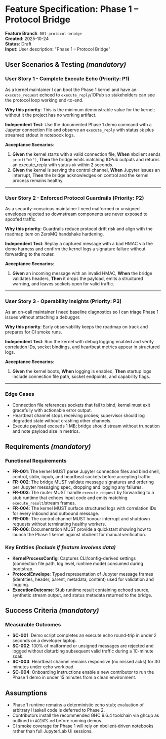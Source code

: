 # Feature Specification: Phase 1 – Protocol Bridge

**Feature Branch**: `001-protocol-bridge`  
**Created**: 2025-10-24  
**Status**: Draft  
**Input**: User description: "Phase 1 – Protocol Bridge"

## User Scenarios & Testing *(mandatory)*

### User Story 1 - Complete Execute Echo (Priority: P1)

As a kernel maintainer I can boot the Phase 1 kernel and have an `execute_request` echoed to `execute_reply`/IOPub so stakeholders can see the protocol loop working end-to-end.

**Why this priority**: This is the minimum demonstrable value for the kernel; without it the project has no working artifact.

**Independent Test**: Use the documented Phase 1 demo command with a Jupyter connection file and observe an `execute_reply` with status `ok` plus streamed stdout in notebook logs.

**Acceptance Scenarios**:

1. **Given** the kernel starts with a valid connection file, **When** nbclient sends `print("ok")`, **Then** the bridge emits matching IOPub outputs and returns an execute_reply with status `ok` within 2 seconds.
2. **Given** the kernel is serving the control channel, **When** Jupyter issues an interrupt, **Then** the bridge acknowledges on control and the kernel process remains healthy.

---

### User Story 2 - Enforced Protocol Guardrails (Priority: P2)

As a security-conscious maintainer I need malformed or unsigned envelopes rejected so downstream components are never exposed to spoofed traffic.

**Why this priority**: Guardrails reduce protocol drift risk and align with the roadmap item on ZeroMQ handshake hardening.

**Independent Test**: Replay a captured message with a bad HMAC via the demo harness and confirm the kernel logs a signature failure without forwarding to the router.

**Acceptance Scenarios**:

1. **Given** an incoming message with an invalid HMAC, **When** the bridge validates headers, **Then** it drops the payload, emits a structured warning, and leaves sockets open for valid traffic.

---

### User Story 3 - Operability Insights (Priority: P3)

As an on-call maintainer I need baseline diagnostics so I can triage Phase 1 issues without attaching a debugger.

**Why this priority**: Early observability keeps the roadmap on track and prepares for CI smoke runs.

**Independent Test**: Run the kernel with debug logging enabled and verify correlation IDs, socket bindings, and heartbeat metrics appear in structured logs.

**Acceptance Scenarios**:

1. **Given** the kernel boots, **When** logging is enabled, **Then** startup logs include connection file path, socket endpoints, and capability flags.

---

### Edge Cases

- Connection file references sockets that fail to bind; kernel must exit gracefully with actionable error output.
- Heartbeat channel stops receiving probes; supervisor should log degraded state without crashing other channels.
- Execute payload exceeds 1 MB; bridge should stream without truncation and note payload size in metrics.

## Requirements *(mandatory)*

### Functional Requirements

- **FR-001**: The kernel MUST parse Jupyter connection files and bind shell, control, stdin, iopub, and heartbeat sockets before accepting traffic.
- **FR-002**: The bridge MUST validate message signatures and ordering per Jupyter messaging spec, dropping and logging any failures.
- **FR-003**: The router MUST handle `execute_request` by forwarding to a stub runtime that echoes input code and emits matching `execute_result`/stream frames.
- **FR-004**: The kernel MUST surface structured logs with correlation IDs for every inbound and outbound message.
- **FR-005**: The control channel MUST honour interrupt and shutdown requests without terminating healthy workers.
- **FR-006**: Documentation MUST provide a quickstart showing how to launch the Phase 1 kernel against nbclient for manual verification.

### Key Entities *(include if feature involves data)*

- **KernelProcessConfig**: Captures CLI/config-derived settings (connection file path, log level, runtime mode) consumed during bootstrap.
- **ProtocolEnvelope**: Typed representation of Jupyter message frames (identities, header, parent, metadata, content) used for validation and logging.
- **ExecutionOutcome**: Stub runtime result containing echoed source, synthetic stream output, and status metadata returned to the bridge.

## Success Criteria *(mandatory)*

### Measurable Outcomes

- **SC-001**: Demo script completes an execute echo round-trip in under 2 seconds on a developer laptop.
- **SC-002**: 100% of malformed or unsigned messages are rejected and logged without disturbing subsequent valid traffic during a 10-minute soak.
- **SC-003**: Heartbeat channel remains responsive (no missed acks) for 30 minutes under echo workload.
- **SC-004**: Onboarding instructions enable a new contributor to run the Phase 1 demo in under 15 minutes from a clean environment.

## Assumptions

- Phase 1 runtime remains a deterministic echo stub; evaluation of arbitrary Haskell code is deferred to Phase 2.
- Contributors install the recommended GHC 9.6.4 toolchain via ghcup as outlined in `AGENTS.md` before running demos.
- CI smoke coverage for Phase 1 will rely on nbclient-driven notebooks rather than full JupyterLab UI sessions.
